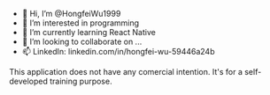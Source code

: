 - 👋 Hi, I’m @HongfeiWu1999
- 👀 I’m interested in programming
- 🌱 I’m currently learning React Native
- 💞️ I’m looking to collaborate on ...
- 📫 LinkedIn: linkedin.com/in/hongfei-wu-59446a24b

<!---
HongfeiWu1999/HongfeiWu1999 is a ✨ special ✨ repository because its `README.md` (this file) appears on your GitHub profile.
You can click the Preview link to take a look at your changes.
--->
This application does not have any comercial intention. It's for a self-developed training purpose.
